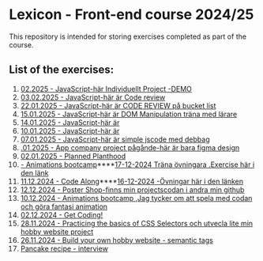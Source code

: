 # Lexicon - Front-end course 2024/25
This repository is intended for storing exercises completed as part of the course.

## List of the exercises:

1. [02.2025 - JavaScript-här Individuellt Project -DEMO](http://127.0.0.1:3000/index.html)
2. [03.02.2025 - JavaScript-här är Code review](https://github.com/Sai24020/DemoSuzan/blob/main/README.md)
3. [22.01.2025 - JavaScript-här är CODE REVIEW på bucket list](https://github.com/Sai24020/BucketList/blob/main/README.md)
4. [15.01.2025 - JavaScript-här är DOM Manipulation träna med lärare](https://github.com/Sai24020/lektion15JS)
5. [14.01.2025 - JavaScript-här är ](https://github.com/Sai24020/lextion14JS)
6. [10.01.2025 - JavaScript-här är](https://github.com/Sai24020/lextion-10JS)
7. [07.01.2025 - JavaScript-här är simple jscode med debbag](https://github.com/Sai24020/JS-test)
8. [.01.2025 - App company project pågånde-här är bara figma design](https://www.figma.com/design/IxPAGsVbvwQrbHMToD8nQ3/DownloadOurApp?node-id=0-1&p=f&t=5QxAjbAM5XGjQPd1-0)
9. [02.01.2025 - Planned Planthood](https://rawcdn.githack.com/Sai24020/planned-planthood-new/12671b58e5be5a07ea09d18583dc8c5f184ded86/index.html)
10. [ - Animations bootcamp](https://codepen.io/Sai24020/pen/QwLvedr)****[17-12-2024 Träna övningara .Exercise här i den länk](https://github.com/Lexicon-Frontend-2024/exercise-html-css-responsivity)
11. [11.12.2024 - Code Along](https://github.com/Sai24020/codeAlong_Suzan)****[16-12-2024 -Övningar här i den länken](https://github.com/Lexicon-frontend-2024-2025/lecture-16-dec/blob/codeAlong-media-queries/exercises.md)
12. [12.12.2024 - Poster Shop-finns min projectscodan i andra min github](https://rawcdn.githack.com/suzan-majdalawi/poster-shop-nytt/aa927d31ade51bbcdd6d01a95e2067f657d83f5f/index.html)
13. [10.12.2024 - Animations bootcamp ,Jag tycker om att spela med codan och göra fantasi animation ](https://github.com/Sai24020/Product-card)
14. [02.12.2024 - Get Coding!](https://github.com/Sai24020/gitcoding_uppgift)
15. [28.11.2024 - Practicing the basics of CSS Selectors och utvecla lite min hobby website project](https://github.com/Sai24020/Min-Hobby-sida)
16. [26.11.2024 - Build your own hobby website - semantic tags](https://github.com/Sai24020/Min-Hobby-sida)
17. [Pancake recipe - interview](https://github.com/Sai24020/pankakproject-Suzan)

